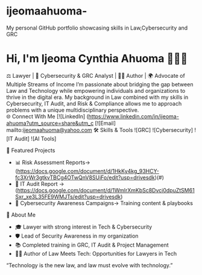 # ijeomaahuoma-
My personal GitHub portfolio showcasing skills in Law,Cybersecurity and GRC 
# Hi, I'm Ijeoma Cynthia Ahuoma 👩🏽‍💻
⚖️ Lawyer | 🔐 Cybersecurity & GRC Analyst | ✍🏽 Author | 🌍 Advocate of Multiple Streams of Income
I’m passionate about bridging the gap between Law and Technology while empowering individuals and organizations to thrive in the digital era. My background in Law combined with my skills in Cybersecurity, IT Audit, and Risk & Compliance allows me to approach problems with a unique multidisciplinary perspective.  
🌐 Connect With Me
[![LinkedIn] (https://www.linkedin.com/in/ijeoma-ahuoma?utm_source=share&utm_c
[![Email] mailto:ijeomaahuoma@yahoo.com 
 🛠 Skills & Tools
![GRC]
![Cybersecurity]
![IT Audit]
![AI Tools]

 📂 Featured Projects
- 📊 Risk Assessment Reports→  (https://docs.google.com/document/d/1HkKy4kg_93HCY-fc3XrWr3gtkvTBCg4OTwQnV8SUiFo/edit?usp=drivesdk)(#)  
- 🧾 IT Audit Report →  (https://docs.google.com/document/d/1WmlrXmKbSc8Dvci0dpuZtSM61Sxr_xe3L35FE9WMJTs/edit?usp=drivesdk)
- 🔐 Cybersecurity Awareness Campaigns→ Training content & playbooks  
  
 🌟 About Me
- 🎓 Lawyer with strong interest in Tech & Cybersecurity  
- 🛡️ Lead of Security Awareness in my organization  
- 📚 Completed training in GRC, IT Audit & Project Management  
- ✍🏽 Author of Law Meets Tech: Opportunities for Lawyers in Tech 


 “Technology is the new law, and law must evolve with technology.” 
